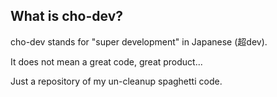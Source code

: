 ## What is cho-dev?

cho-dev stands for "super development" in Japanese (超dev).

It does not mean a great code, great product...

Just a repository of my un-cleanup spaghetti code.
